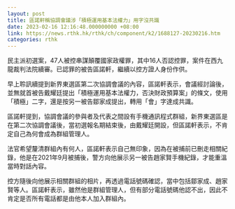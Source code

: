 ```yaml
---
layout: post
title: 區諾軒稱協調會議涉「積極運用基本法權力」用字沒共識
date: 2023-02-16 12:16:48.000000000 +08:00
link: https://news.rthk.hk/rthk/ch/component/k2/1688127-20230216.htm
categories: rthk
---
```


民主派初選案，47人被控串謀顛覆國家政權罪，其中16人否認控罪，案件在西九龍裁判法院續審。已認罪的被告區諾軒，繼續以控方證人身份作供。

早上聆訊續提到新界東選區第二次協調會議的內容，區諾軒表示，會議經討論後，並無就首被告戴耀廷提出「積極運用基本法權力，否決財政預算案」的條文，使用「積極」二字，還是按另一被告鄒家成提出，轉用「會」字達成共識。

區諾軒提到，協調會議的參與者及代表之間設有手機通訊程式群組，新界東選區是在第二次協調會議後，當初選報名期結束後，由戴耀廷開設，但區諾軒表示，不肯定自己為何會成為群組管理人。

法官希望釐清群組內有何人，區諾軒表示自己無印象，因為在被捕前已刪走相關紀錄，他是在2021年9月被捕後，警方向他展示另一被告趙家賢手機紀錄，才能重溫當時對話內容。

控方隨後向他展示相關群組的相片，再透過電話號碼確認，當中包括鄒家成、趙家賢等人。區諾軒表示，雖然他是群組管理人，但有部分電話號碼他認不出，因此不肯定是否所有電話都是由他本人加入群組內。
